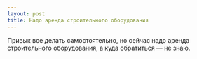 ```yaml
---
layout: post 
title: Надо аренда строительного оборудования 
--- 
```

Привык все делать самостоятельно, но сейчас надо аренда строительного оборудования, а куда обратиться — не знаю.